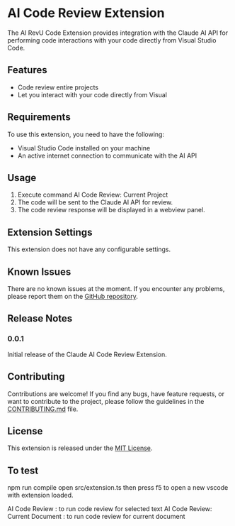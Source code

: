 # AI Code Review Extension

The AI RevU Code Extension provides integration with the Claude AI API for performing code interactions with your code directly from Visual Studio Code.

## Features

- Code review entire projects
- Let you interact with your code directly from Visual

## Requirements

To use this extension, you need to have the following:

- Visual Studio Code installed on your machine
- An active internet connection to communicate with the AI API

## Usage

1. Execute command AI Code Review: Current Project
2. The code will be sent to the Claude AI API for review.
3. The code review response will be displayed in a webview panel.

## Extension Settings

This extension does not have any configurable settings.

## Known Issues

There are no known issues at the moment. If you encounter any problems, please report them on the [GitHub repository](https://github.com/tnramalho/vscode-ext-ai-code-review).

## Release Notes

### 0.0.1

Initial release of the Claude AI Code Review Extension.

## Contributing

Contributions are welcome! If you find any bugs, have feature requests, or want to contribute to the project, please follow the guidelines in the [CONTRIBUTING.md](./CONTRIBUTING.md) file.

## License

This extension is released under the [MIT License](./LICENSE.md).

## To test
 npm run compile
 open src/extension.ts then press f5 to open a new vscode with extension loaded.

 AI Code Review : to run code review for selected text
 AI Code Review: Current Document : to run code review for current document
